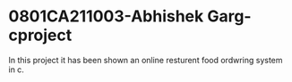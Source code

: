 # 0801CA211003-Abhishek Garg-cproject
 In this project it has been shown an online resturent food ordwring system in c.
